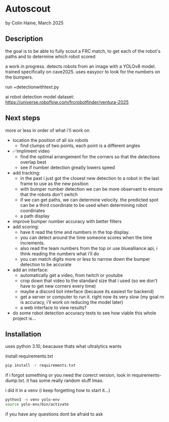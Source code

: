 # Autoscout
by Colin Haine, March 2025

## Description
the goal is to be able to fully scout a FRC match, to get each of the robot's paths and to determine which robot scored

a work in progress.
detects robots from an image with a YOLOv8 model.
trained specifically on cave2025.
uses easyocr to look for the numbers on the bumpers.

run +detectionwithtext.py

ai robot detection model dataset:
https://universe.roboflow.com/frcrobotfinder/ventura-2025 

## Next steps
more or less in order of what i'll work on
- location the position of all six robots
    - find clumps of two points, each point is a different angles
- ✅impliment video
    - find the optimal arrangement for the corners so that the detections overlap best
    - see if number detection greatly lowers speed
- add tracking:
    - in the past i just got the closest new detection to a robot in the last frame to use as the new position
    - with bumper number detection we can be more observant to ensure that the robots don't switch
    - if we can get paths, we can determine velocity. the predicted spot can be a third coordinate to be used when determining robot coordinates
    - a path display
- improve bumper number accuracy with better filters
- add scoring:
    - have it read the time and numbers in the top display.
    - you can detect around the time someone scores when the time increments. 
    - also read the team numbers from the top or use bluealliance api, i think reading the numbers what i'll do
    - you can match digits more or less to narrow down the bumper detection to be accurate
- add an interface:
    - automatically get a video, from twitch or youtube
    - crop down that video to the standard size that i used (so we don't have to get new corners every time)
    - maybe a discord bot interface (because its easiest for backend)
    - get a server or computer to run it. right now its very slow (my goal rn is accuracy, i'll work on reducing the model later) 
    - a web interface to view results?
- do some robot detection accuracy tests to see how viable this whole project is...

## Installation
uses python 3.10, beacause thats what ultralytics wants

install requirements.txt
```sh
pip install -r requirements.txt
```
if i forgot something or you need the corerct version, look in requirements-dump.txt.  it has some really random stuff lmao.

i did it in a venv (i keep forgetting how to start it...)
```sh
python3 -m venv yolo-env
source yolo-env/bin/activate
```

if you have any questions dont be afraid to ask
